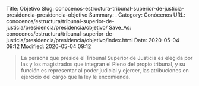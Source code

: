 Title: Objetivo
Slug: conocenos-estructura-tribunal-superior-de-justicia-presidencia-presidencia-objetivo
Summary: .
Category: Conócenos
URL: conocenos/estructura/tribunal-superior-de-justicia/presidencia/presidencia/objetivo/
Save_As: conocenos/estructura/tribunal-superior-de-justicia/presidencia/presidencia/objetivo/index.html
Date: 2020-05-04 09:12
Modified: 2020-05-04 09:12


> La persona que preside el Tribunal Superior de Justicia es elegida por las y los magistrados que integran el Pleno del propio tribunal, y su función es representar al poder judicial y ejercer, las atribuciones en ejercicio del cargo que la ley le encomienda.



